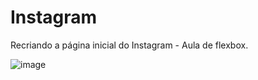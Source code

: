 # Instagram
Recriando a página inicial do Instagram - Aula de flexbox.

![image](https://user-images.githubusercontent.com/92997000/180289636-13768264-010e-488d-8e76-e0f5ec09d51c.png)

